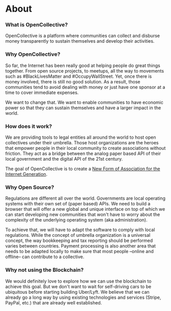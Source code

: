 # About

### What is OpenCollective? <a id="what-is-opencollective"></a>

OpenCollective is a platform where communities can collect and disburse money transparently to sustain themselves and develop their activities.

### Why OpenCollective? <a id="why-opencollective"></a>

So far, the Internet has been really good at helping people do great things together. From open source projects, to meetups, all the way to movements such as \#BlackLivesMatter and \#OccupyWallStreet. Yet, once there is money involved, there is still no good solution. As a result, those communities tend to avoid dealing with money or just have one sponsor at a time to cover immediate expenses.

We want to change that. We want to enable communities to have economic power so that they can sustain themselves and have a larger impact in the world.

### How does it work? <a id="how-does-it-work"></a>

We are providing tools to legal entities all around the world to host open collectives under their umbrella. Those host organizations are the heroes that empower people in their local community to create associations without friction. They act as a bridge between the analog paper based API of their local government and the digital API of the 21st century.

The goal of OpenCollective is to create a [New Form of Association for the Internet Generation](https://medium.com/open-collective/a-new-form-of-association-for-the-internet-generation-part-1-6d6c4f5dd27f#.fgb60dorq).

### Why Open Source? <a id="why-open-source"></a>

Regulations are different all over the world. Governments are local operating systems with their own set of \(paper based\) APIs. We need to build a browser that will offer a new global and unique interface on top of which we can start developing new communities that won't have to worry about the complexity of the underlying operating system \(aka administration\).

To achieve that, we will have to adapt the software to comply with local regulations. While the concept of umbrella organization is a universal concept, the way bookkeeping and tax reporting should be performed varies between countries. Payment processing is also another area that needs to be adapted locally to make sure that most people –online and offline– can contribute to a collective.

### **Why not using the Blockchain?**

We would definitely love to explore how we can use the blockchain to achieve this goal. But we don't want to wait for self-driving cars to be ubiquitous before starting building Uber/Lyft. We believe that we can already go a long way by using existing technologies and services \(Stripe, PayPal, etc.\) that are already well established.

